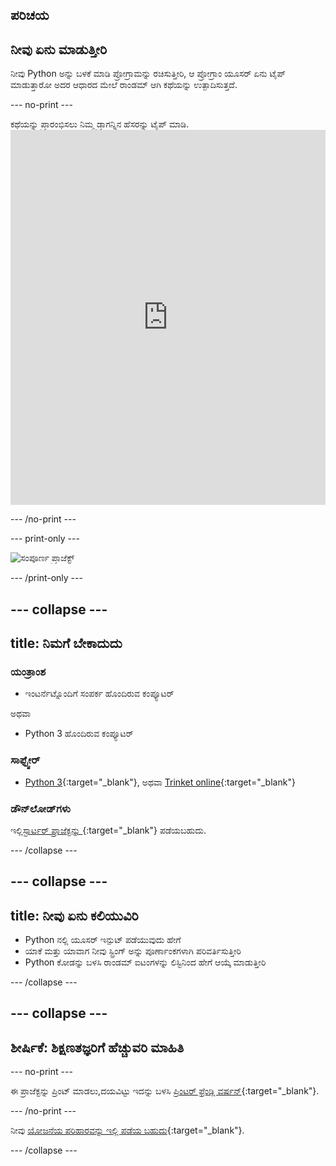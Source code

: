 ## ಪರಿಚಯ

## ನೀವು ಏನು ಮಾಡುತ್ತೀರಿ

ನೀವು Python ಅನ್ನು ಬಳಕೆ ಮಾಡಿ ಪ್ರೋಗ್ರಾಮನ್ನು ರಚಿಸುತ್ತೀರಿ, ಆ ಪ್ರೋಗ್ರಾಂ ಯೂಸರ್ ಏನು ಟೈಪ್ ಮಾಡುತ್ತಾರೋ ಅದರ ಆಧಾರದ ಮೇಲೆ ರಾಂಡಮ್ ಆಗಿ ಕಥೆಯನ್ನು ಉತ್ಪಾದಿಸುತ್ತದೆ.

\--- no-print \---

ಕಥೆಯನ್ನು ಪ್ರಾರಂಭಿಸಲು ನಿಮ್ಮ ಡ್ರ್ಯಾಗನ್ನಿನ ಹೆಸರನ್ನು ಟೈಪ್ ಮಾಡಿ. <iframe src="https://trinket.io/embed/python/904db1ae15?outputOnly=true&runOption=console&start=result&showInstructions=true" width="100%" height="600" frameborder="0" marginwidth="0" marginheight="0" allowfullscreen mark="crwd-mark"></iframe> 

\--- /no-print \---

\--- print-only \---

![ಸಂಪೂರ್ಣ ಪ್ರಾಜೆಕ್ಟ್](images/storytime-final.png)

\--- /print-only \---

## \--- collapse \---

## title: ನಿಮಗೆ ಬೇಕಾದುದು

### ಯಂತ್ರಾಂಶ

- ಇಂಟರ್ನೆಟ್ನೊಂದಿಗೆ ಸಂಪರ್ಕ ಹೊಂದಿರುವ ಕಂಪ್ಯೂಟರ್

ಅಥವಾ

- Python 3 ಹೊಂದಿರುವ ಕಂಪ್ಯೂಟರ್

### ಸಾಫ್ಟ್ವೇರ್

- [Python 3](https://www.python.org/downloads/){:target="_blank"}, ಅಥವಾ [Trinket online](https://trinket.io/){:target="_blank"}

### ಡೌನ್‌ಲೋಡ್‌ಗಳು

ಇಲ್ಲಿ[ಸ್ಟಾರ್ಟರ್ ಪ್ರಾಜೆಕ್ಟನ್ನು ](https://trinket.io/python/a0aaa62eab){:target="_blank"} ಪಡೆಯಬಹುದು.

\--- /collapse \---

## \--- collapse \---

## title: ನೀವು ಏನು ಕಲಿಯುವಿರಿ

- Python ನಲ್ಲಿ ಯೂಸರ್ ಇನ್ಪುಟ್ ಪಡೆಯುವುದು ಹೇಗೆ
- ಯಾಕೆ ಮತ್ತು ಯಾವಾಗ ನೀವು ಸ್ಟ್ರಿಂಗ್ ಅನ್ನು ಪೂರ್ಣಾಂಕಗಳಾಗಿ ಪರಿವರ್ತಿಸುತ್ತೀರಿ
- Python ಕೋಡನ್ನು ಬಳಸಿ ರಾಂಡಮ್ ಐಟಂಗಳನ್ನು ಲಿಸ್ಟಿನಿಂದ ಹೇಗೆ ಆಯ್ಕೆ ಮಾಡುತ್ತೀರಿ

\--- /collapse \---

## \--- collapse \---

## ಶೀರ್ಷಿಕೆ: ಶಿಕ್ಷಣತಜ್ಞರಿಗೆ ಹೆಚ್ಚುವರಿ ಮಾಹಿತಿ

\--- no-print \---

ಈ ಪ್ರಾಜೆಕ್ಟನ್ನು ಪ್ರಿಂಟ್ ಮಾಡಲು,ದಯವಿಟ್ಟು ಇದನ್ನು ಬಳಸಿ [ಪ್ರಿಂಟರ್ ಫ್ರೆಂಡ್ಲಿ ವರ್ಷನ್](https://projects.raspberrypi.org/en/projects/storytime/print){:target="_blank"}.

\--- /no-print \---

ನೀವು [ಯೋಜನೆಯ ಪರಿಹಾರವನ್ನು ಇಲ್ಲಿ ಪಡೆಯ ಬಹುದು](http://rpf.io/p/en/storytime){:target="_blank"}.

\--- /collapse \---